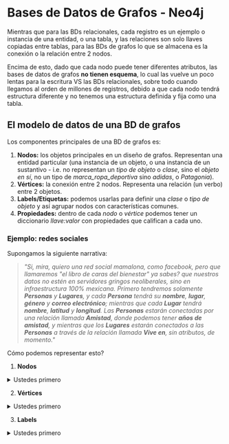 # Bases de Datos de Grafos - Neo4j

Mientras que para las BDs relacionales, cada registro es un ejemplo o instancia de una entidad, o una tabla, y las relaciones son solo llaves copiadas entre tablas, para las BDs de grafos lo que se almacena es la conexión o la relación entre 2 nodos.

Encima de esto, dado que cada nodo puede tener diferentes atributos, las bases de datos de grafos **no tienen esquema**, lo cual las vuelve un poco lentas para la escritura VS las BDs relacionales, sobre todo cuando llegamos al orden de millones de registros, debido a que cada nodo tendrá estructura diferente y no tenemos una estructura definida y fija como una tabla.

## El modelo de datos de una BD de grafos

Los componentes principales de una BD de grafos es:

1. **Nodos:** los objetos principales en un diseño de grafos. Representan una entidad particular (una instancia de un objeto, o una instancia de un sustantivo - i.e. no representan un _tipo de objeto_ o _clase_, sino el _objeto en sí_, no un tipo de _marca_ropa_deportiva_ sino _adidas_, o _Patagonia_).
2. **Vértices:** la conexión entre 2 nodos. Representa una relación (un verbo) entre 2 objetos.
3. **Labels/Etiquetas:** podemos usarlas para definir una _clase_ o _tipo de objeto_ y así agrupar nodos con características comunes.
4. **Propiedades:** dentro de cada _nodo_ o _vértice_ podemos tener un diccionario _llave:valor_ con propiedades que califican a cada uno.

### Ejemplo: redes sociales

Supongamos la siguiente narrativa:

> _"Si, mira, quiero una red social mamalona, como facebook, pero que llamaremos "el libro de caras del bienestar" ya sabes? que nuestros datos no estén en servidores gringos neoliberales, sino en infraestructura 100% mexicana. Primero tendremos solamente **Personas** y **Lugares**, y cada **Persona** tendrá su **nombre**, **lugar**, **género** y **correo electrónico**; mientras que cada **Lugar** tendrá **nombre**, **latitud** y **longitud**. Las **Personas** estarán conectadas por una relación llamada **Amistad**, donde podemos tener **años de amistad**, y mientras que los **Lugares** estarán conectados a las **Personas** a través de la relación llamada **Vive en**, sin atributos, de momento."_

Cómo podemos representar esto?

1. **Nodos**
<details><summary>Ustedes primero</summary>

  ![image](https://user-images.githubusercontent.com/1316464/138634808-32710f1a-9ea2-4e74-9061-4671b6709793.png)

</details>

2. **Vértices**
<details><summary>Ustedes primero</summary>

  ![image](https://user-images.githubusercontent.com/1316464/138635128-b8893eb1-2601-4fb8-9010-fa2c09c53f7b.png)

</details>

3. **Labels**
<details><summary>Ustedes primero</summary>

    ![image](https://user-images.githubusercontent.com/1316464/138635128-b8893eb1-2601-4fb8-9010-fa2c09c53f7b.png)
  
    👀OJO👀: Este modelo en realidad no es del todo correcto si queremos expresar grafos. Para ser precisos, en lugar de _Person_ deberíamos ser específicos en cuanto a _cual Person_ deseamos especificar en el diagrama, así como para _Location_ deberíamos especificar una en particular.
  
</details>

